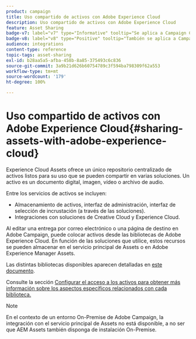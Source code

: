 ```yaml
---
product: campaign
title: Uso compartido de activos con Adobe Experience Cloud
description: Uso compartido de activos con Adobe Experience Cloud
feature: Asset Sharing
badge-v7: label="v7" type="Informative" tooltip="Se aplica a Campaign Classic v7"
badge-v8: label="v8" type="Positive" tooltip="También se aplica a Campaign v8"
audience: integrations
content-type: reference
topic-tags: asset-sharing
exl-id: b28aa5a5-afba-458b-8a85-375493c6c836
source-git-commit: 3a9b21d626b60754789c3f594ba798309f62a553
workflow-type: tm+mt
source-wordcount: '179'
ht-degree: 100%

---
```


# Uso compartido de activos con Adobe Experience Cloud{#sharing-assets-with-adobe-experience-cloud}



Experience Cloud Assets ofrece un único repositorio centralizado de activos listos para su uso que se pueden compartir en varias soluciones. Un activo es un documento digital, imagen, vídeo o archivo de audio.

Entre los servicios de activos se incluyen:

* Almacenamiento de activos, interfaz de administración, interfaz de selección de incrustación (a través de las soluciones).
* Integraciones con soluciones de Creative Cloud y Experience Cloud.

Al editar una entrega por correo electrónico o una página de destino en Adobe Campaign, puede colocar activos desde las bibliotecas de Adobe Experience Cloud. En función de las soluciones que utilice, estos recursos se pueden almacenar en el servicio principal de Assets o en Adobe Experience Manager Assets.

Las distintas bibliotecas disponibles aparecen detalladas en [este documento](https://experienceleague.adobe.com/docs/core-services/interface/assets/experience-cloud-assets.html?lang=es).

Consulte la sección [Configurar el acceso a los activos para obtener más información sobre los aspectos específicos relacionados con cada biblioteca.](../../integrations/using/configuring-access-to-assets.md)

>[!NOTE]
>
>En el contexto de un entorno On-Premise de Adobe Campaign, la integración con el servicio principal de Assets no está disponible, a no ser que AEM Assets también disponga de instalación On-Premise.
